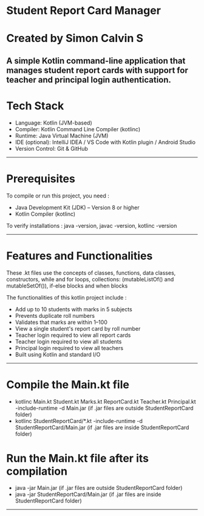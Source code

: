 # Student Report Card Manager

# Created by Simon Calvin S

A simple Kotlin command-line application that manages student report cards with support for teacher and principal login authentication.
---

# Tech Stack

- Language: Kotlin (JVM-based)
- Compiler: Kotlin Command Line Compiler (kotlinc)
- Runtime: Java Virtual Machine (JVM)
- IDE (optional): IntelliJ IDEA / VS Code with Kotlin plugin / Android Studio
- Version Control: Git & GitHub

---

# Prerequisites

To compile or run this project, you need :
- Java Development Kit (JDK) – Version 8 or higher 
- Kotlin Compiler (kotlinc)

To verify installations : java -version, javac -version, kotlinc -version

---

# Features and Functionalities

These .kt files use the concepts of classes, functions, data classes, constructors, while and for loops, collections: (mutableListOf() and mutableSetOf()), if-else blocks and when blocks

The functionalities of this kotlin project include :
- Add up to 10 students with marks in 5 subjects
- Prevents duplicate roll numbers
- Validates that marks are within 1–100
- View a single student's report card by roll number
- Teacher login required to view all report cards
- Teacher login required to view all students
- Principal login required to view all teachers
- Built using Kotlin and standard I/O

---

# Compile the Main.kt file
- kotlinc Main.kt Student.kt Marks.kt ReportCard.kt Teacher.kt Principal.kt -include-runtime -d Main.jar (if .jar files are outside StudentReportCard folder)
- kotlinc StudentReportCard/*.kt -include-runtime -d StudentReportCard/Main.jar (if .jar files are inside StudentReportCard folder)

# Run the Main.kt file after its compilation
- java -jar Main.jar (if .jar files are outside StudentReportCard folder)
- java -jar StudentReportCard/Main.jar (if .jar files are inside StudentReportCard folder)

---
